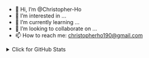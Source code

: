 - 👋 Hi, I’m @Christopher-Ho
- 👀 I’m interested in ...
- 🌱 I’m currently learning ...
- 💞️ I’m looking to collaborate on ...
- 📫 How to reach me: christopherho190@gmail.com 

<!---
Christopher-Ho/Christopher-Ho is a ✨ special ✨ repository because its `README.md` (this file) appears on your GitHub profile.
You can click the Preview link to take a look at your changes.
--->

<!--source - https://github.com/anuraghazra/github-readme-stats -->
    
<details>
    <summary>Click for GitHub Stats</summary>
    <p align="center">
         <img align="center" src="https://github-readme-stats.vercel.app/api?username=Christopher-Ho&bg_color=071A2C&icon_color=4194FD&show_icons=true&count_private=true&theme=tokyonight&line_height=27&text_color=FFFFFF" alt="Christopher-Ho's github stats"/>
        <br>
    </p>
        <br>
    <p align="center">
        <img align="center" src="https://github-readme-stats.vercel.app/api/top-langs/?username=Christopher-Ho&layout=compact)](https://github.com/Christopher-Ho/github-readme-stats" 
    </p>    
        </br>
    </details> 
 
